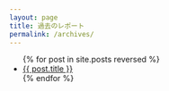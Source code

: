 ```yaml
---
layout: page
title: 過去のレポート
permalink: /archives/
---
```


<ul class="posts">
  {% for post in site.posts reversed %}
    <li>
      <a class="post-link" href="{{ post.url | prepend: site.baseurl }}">{{ post.title }}</a>
    </li>
  {% endfor %}
</ul>

